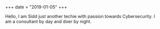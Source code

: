 +++
date = "2019-01-05"
+++

Hello, I am Sidd just another techie with passion towards Cybersecurity. I am a consultant by day and doer by night. 